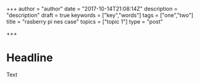 +++
author = "author"
date = "2017-10-14T21:08:14Z"
description = "description"
draft = true
keywords = ["key","words"]
tags = ["one","two"]
title = "rasberry pi nes case"
topics = ["topic 1"]
type = "post"

+++

# Headline

Text
